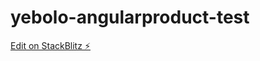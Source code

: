# yebolo-angularproduct-test

[Edit on StackBlitz ⚡️](https://stackblitz.com/edit/yebolo-angularproduct-test)